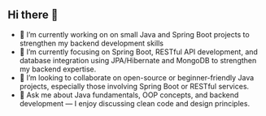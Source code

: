 ## Hi there 👋

- 🔭 I’m currently working on on small Java and Spring Boot projects to strengthen my backend development skills
- 🌱 I’m currently focusing on Spring Boot, RESTful API development, and database integration using JPA/Hibernate and MongoDB to strengthen my backend expertise.
- 👯 I’m looking to collaborate on open-source or beginner-friendly Java projects, especially those involving Spring Boot or RESTful services.  
- 💬 Ask me about Java fundamentals, OOP concepts, and backend development — I enjoy discussing clean code and design principles.  

